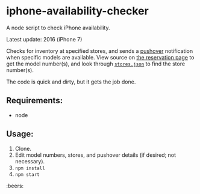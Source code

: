 # iphone-availability-checker
A node script to check iPhone availability.

Latest update: 2016 (iPhone 7)

Checks for inventory at specified stores, and sends a [pushover](https://pushover.net/) notification when specific models are available.
View source on [the reservation page](https://reserve.cdn-apple.com/US/en_US/reserve/iPhone/availability?returnURL=http%3A%2F%2Fwww.apple.com%2Fshop%2Fbuy-iphone%2Fiphone6s&channel=1&iPP=Y) to get the model number(s), and look through [`stores.json`](https://reserve.cdn-apple.com/US/en_US/reserve/iPhone/stores.json) to find the store number(s).

The code is quick and dirty, but it gets the job done.

## Requirements:
- node

## Usage:
1. Clone.
2. Edit model numbers, stores, and pushover details (if desired; not necessary).
3. `npm install`
4. `npm start`

<!--- cheers! ---> :beers:
